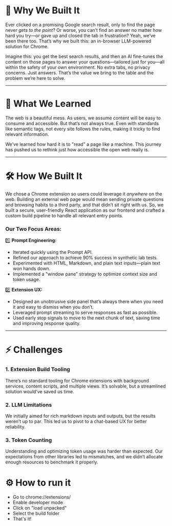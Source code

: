 # 🚀 Why We Built It

Ever clicked on a promising Google search result, only to find the page never _gets to the point_? Or worse, you can’t find an answer no matter how hard you try—or gave up and closed the tab in frustration? Yeah, we’ve been there too. That’s why we built this: an in-browser LLM-powered solution for Chrome.

Imagine this: you get the best search results, and then an AI fine-tunes the content on those pages to answer your questions—tailored just for you—all within the safety of your own environment. No extra tabs, no privacy concerns. Just answers. That’s the value we bring to the table and the problem we’re here to solve.

---

# 🌟 What We Learned

The web is a beautiful mess. As users, we assume content will be easy to consume and accessible. But that’s not always true. Even with standards like semantic tags, not every site follows the rules, making it tricky to find relevant information.

We’ve learned how hard it is to "read" a page like a machine. This journey has pushed us to rethink just how accessible the open web really is.

---

# 🛠️ How We Built It

We chose a Chrome extension so users could leverage it _anywhere_ on the web. Building an external web page would mean sending private questions and browsing habits to a third party, and that didn’t sit right with us. So, we built a secure, user-friendly React application as our frontend and crafted a custom build pipeline to handle all relevant entry points.

### Our Two Focus Areas:

1️⃣ **Prompt Engineering:**

- Iterated quickly using the Prompt API.
- Refined our approach to achieve 90% success in synthetic lab tests.
- Experimented with HTML, Markdown, and plain text inputs—plain text won hands down.
- Implemented a "window pane" strategy to optimize context size and token usage.

2️⃣ **Extension UX:**

- Designed an unobtrusive side panel that’s always there when you need it and easy to dismiss when you don’t.
- Leveraged prompt streaming to serve responses as fast as possible.
- Used early stop signals to move to the next chunk of text, saving time and improving response quality.

---

# ⚡ Challenges

### 1. **Extension Build Tooling**

There’s no standard tooling for Chrome extensions with background services, content scripts, and multiple views. It’s solvable, but a streamlined solution would’ve saved us time.

### 2. **LLM Limitations**

We initially aimed for rich markdown inputs and outputs, but the results weren’t up to par. This led us to pivot to a chat-based UX for better reliability.

### 3. **Token Counting**

Understanding and optimizing token usage was harder than expected. Our expectations from other libraries led to mismatches, and we didn’t allocate enough resources to benchmark it properly.

# ⚙ How to run it

- Go to chrome://extensions/
- Enable developer mode
- Click on "load unpacked"
- Select the build folder
- That's it!
